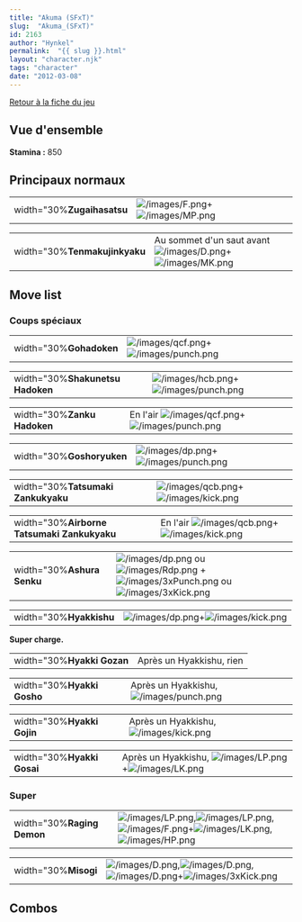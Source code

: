 ```yaml
---
title: "Akuma (SFxT)"
slug:  "Akuma_(SFxT)"
id: 2163
author: "Hynkel"
permalink:  "{{ slug }}.html"
layout: "character.njk"
tags: "character"
date: "2012-03-08"
---
```


[Retour à la fiche du jeu](Street_Fighter_x_Tekken "wikilink")

## Vue d'ensemble

**Stamina :** 850

## Principaux normaux

|                            |                                                                         |
|----------------------------|-------------------------------------------------------------------------|
| width="30%**Zugaihasatsu** | ![](/images/F.png "/images/F.png")+![](/images/MP.png "/images/MP.png") |

|                               |                                                                                                  |
|-------------------------------|--------------------------------------------------------------------------------------------------|
| width="30%**Tenmakujinkyaku** | Au sommet d'un saut avant![](/images/D.png "/images/D.png")+![](/images/MK.png "/images/MK.png") |

## Move list

### Coups spéciaux

|                         |                                                                                   |
|-------------------------|-----------------------------------------------------------------------------------|
| width="30%**Gohadoken** | ![](/images/qcf.png "/images/qcf.png")+![](/images/punch.png "/images/punch.png") |

|                                  |                                                                                   |
|----------------------------------|-----------------------------------------------------------------------------------|
| width="30%**Shakunetsu Hadoken** | ![](/images/hcb.png "/images/hcb.png")+![](/images/punch.png "/images/punch.png") |

|                             |                                                                                            |
|-----------------------------|--------------------------------------------------------------------------------------------|
| width="30%**Zanku Hadoken** | En l'air ![](/images/qcf.png "/images/qcf.png")+![](/images/punch.png "/images/punch.png") |

|                           |                                                                                 |
|---------------------------|---------------------------------------------------------------------------------|
| width="30%**Goshoryuken** | ![](/images/dp.png "/images/dp.png")+![](/images/punch.png "/images/punch.png") |

|                                    |                                                                                 |
|------------------------------------|---------------------------------------------------------------------------------|
| width="30%**Tatsumaki Zankukyaku** | ![](/images/qcb.png "/images/qcb.png")+![](/images/kick.png "/images/kick.png") |

|                                             |                                                                                          |
|---------------------------------------------|------------------------------------------------------------------------------------------|
| width="30%**Airborne Tatsumaki Zankukyaku** | En l'air ![](/images/qcb.png "/images/qcb.png")+![](/images/kick.png "/images/kick.png") |

|                            |                                                                                                                                                                                 |
|----------------------------|---------------------------------------------------------------------------------------------------------------------------------------------------------------------------------|
| width="30%**Ashura Senku** | ![](/images/dp.png "/images/dp.png") ou ![](/images/Rdp.png "/images/Rdp.png") + ![](/images/3xPunch.png "/images/3xPunch.png") ou ![](/images/3xKick.png "/images/3xKick.png") |

|                         |                                                                               |
|-------------------------|-------------------------------------------------------------------------------|
| width="30%**Hyakkishu** | ![](/images/dp.png "/images/dp.png")+![](/images/kick.png "/images/kick.png") |

**Super charge.**

|                            |                          |
|----------------------------|--------------------------|
| width="30%**Hyakki Gozan** | Après un Hyakkishu, rien |

|                            |                                                                |
|----------------------------|----------------------------------------------------------------|
| width="30%**Hyakki Gosho** | Après un Hyakkishu, ![](/images/punch.png "/images/punch.png") |

|                            |                                                              |
|----------------------------|--------------------------------------------------------------|
| width="30%**Hyakki Gojin** | Après un Hyakkishu, ![](/images/kick.png "/images/kick.png") |

|                            |                                                                                               |
|----------------------------|-----------------------------------------------------------------------------------------------|
| width="30%**Hyakki Gosai** | Après un Hyakkishu, ![](/images/LP.png "/images/LP.png")+![](/images/LK.png "/images/LK.png") |

### Super

|                            |                                                                                                                                                                                        |
|----------------------------|----------------------------------------------------------------------------------------------------------------------------------------------------------------------------------------|
| width="30%**Raging Demon** | ![](/images/LP.png "/images/LP.png"),![](/images/LP.png "/images/LP.png"),![](/images/F.png "/images/F.png")+![](/images/LK.png "/images/LK.png"),![](/images/HP.png "/images/HP.png") |

|                      |                                                                                                                                                       |
|----------------------|-------------------------------------------------------------------------------------------------------------------------------------------------------|
| width="30%**Misogi** | ![](/images/D.png "/images/D.png"),![](/images/D.png "/images/D.png"),![](/images/D.png "/images/D.png")+![](/images/3xKick.png "/images/3xKick.png") |

## Combos
